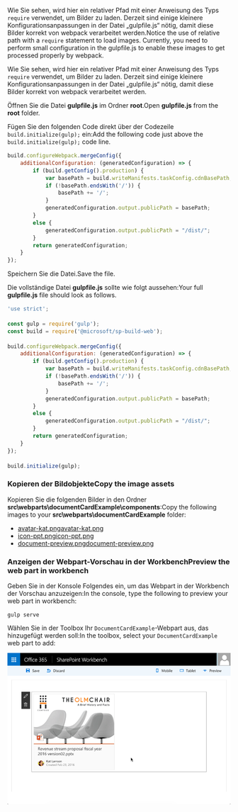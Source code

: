 <span data-ttu-id="8a226-p108">Wie Sie sehen, wird hier ein relativer Pfad mit einer Anweisung des Typs `require` verwendet, um Bilder zu laden. Derzeit sind einige kleinere Konfigurationsanpassungen in der Datei „gulpfile.js“ nötig, damit diese Bilder korrekt von webpack verarbeitet werden.</span><span class="sxs-lookup"><span data-stu-id="8a226-p108">Notice the use of relative path with a `require` statement to load images. Currently, you need to perform small configuration in the gulpfile.js to enable these images to get processed properly by webpack.</span></span>

Wie Sie sehen, wird hier ein relativer Pfad mit einer Anweisung des Typs `require` verwendet, um Bilder zu laden. Derzeit sind einige kleinere Konfigurationsanpassungen in der Datei „gulpfile.js“ nötig, damit diese Bilder korrekt von webpack verarbeitet werden.
    
<span data-ttu-id="8a226-150">Öffnen Sie die Datei **gulpfile.js** im Ordner **root**.</span><span class="sxs-lookup"><span data-stu-id="8a226-150">Open **gulpfile.js** from the **root** folder.</span></span> 
    
<span data-ttu-id="8a226-151">Fügen Sie den folgenden Code direkt über der Codezeile `build.initialize(gulp);` ein:</span><span class="sxs-lookup"><span data-stu-id="8a226-151">Add the following code just above the `build.initialize(gulp);` code line.</span></span>
    
```js
build.configureWebpack.mergeConfig({  
    additionalConfiguration: (generatedConfiguration) => {
        if (build.getConfig().production) {
            var basePath = build.writeManifests.taskConfig.cdnBasePath;
            if (!basePath.endsWith('/')) {
                basePath += '/';
            }
            generatedConfiguration.output.publicPath = basePath;
        }
        else {
            generatedConfiguration.output.publicPath = "/dist/";
        }
        return generatedConfiguration;
    }
});
```
    
<span data-ttu-id="8a226-152">Speichern Sie die Datei.</span><span class="sxs-lookup"><span data-stu-id="8a226-152">Save the file.</span></span>

<span data-ttu-id="8a226-153">Die vollständige Datei **gulpfile.js** sollte wie folgt aussehen:</span><span class="sxs-lookup"><span data-stu-id="8a226-153">Your full **gulpfile.js** file should look as follows.</span></span>

```js
'use strict';

const gulp = require('gulp');
const build = require('@microsoft/sp-build-web');

build.configureWebpack.mergeConfig({  
    additionalConfiguration: (generatedConfiguration) => {
        if (build.getConfig().production) {
            var basePath = build.writeManifests.taskConfig.cdnBasePath;
            if (!basePath.endsWith('/')) {
                basePath += '/';
            }
            generatedConfiguration.output.publicPath = basePath;
        }
        else {
            generatedConfiguration.output.publicPath = "/dist/";
        }
        return generatedConfiguration;
    }
});

build.initialize(gulp);

```

### <a name="copy-the-image-assets"></a><span data-ttu-id="8a226-154">Kopieren der Bildobjekte</span><span class="sxs-lookup"><span data-stu-id="8a226-154">Copy the image assets</span></span>

<span data-ttu-id="8a226-155">Kopieren Sie die folgenden Bilder in den Ordner **src\webparts\documentCardExample\components**:</span><span class="sxs-lookup"><span data-stu-id="8a226-155">Copy the following images to your **src\webparts\documentCardExample** folder:</span></span>

* [<span data-ttu-id="8a226-156">avatar-kat.png</span><span class="sxs-lookup"><span data-stu-id="8a226-156">avatar-kat.png</span></span>](https://github.com/SharePoint/sp-dev-docs/blob/master/assets/avatar-kat.png)
* [<span data-ttu-id="8a226-157">icon-ppt.png</span><span class="sxs-lookup"><span data-stu-id="8a226-157">icon-ppt.png</span></span>](https://github.com/SharePoint/sp-dev-docs/tree/master/assets/icon-ppt.png)
* [<span data-ttu-id="8a226-158">document-preview.png</span><span class="sxs-lookup"><span data-stu-id="8a226-158">document-preview.png</span></span>](https://github.com/SharePoint/sp-dev-docs/tree/master/assets/document-preview.png)

### <a name="preview-the-web-part-in-workbench"></a><span data-ttu-id="8a226-159">Anzeigen der Webpart-Vorschau in der Workbench</span><span class="sxs-lookup"><span data-stu-id="8a226-159">Preview the web part in workbench</span></span>

<span data-ttu-id="8a226-160">Geben Sie in der Konsole Folgendes ein, um das Webpart in der Workbench der Vorschau anzuzeigen:</span><span class="sxs-lookup"><span data-stu-id="8a226-160">In the console, type the following to preview your web part in workbench:</span></span>
    
```
gulp serve
```
    
<span data-ttu-id="8a226-161">Wählen Sie in der Toolbox Ihr `DocumentCardExample`-Webpart aus, das hinzugefügt werden soll:</span><span class="sxs-lookup"><span data-stu-id="8a226-161">In the toolbox, select your `DocumentCardExample` web part to add:</span></span>
    
![Abbildung der Fabric-Komponente „DocumentCard“ in einer SharePoint Workbench](../../../../images/fabric-components-doc-card-view-ex.png)
